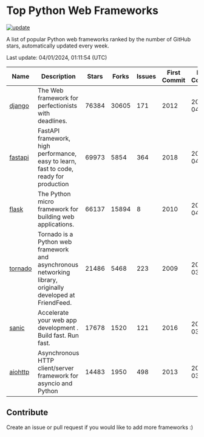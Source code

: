 # Top Python Web Frameworks

[![update](https://github.com/sunnysid3up/python-web-frameworks/actions/workflows/update.yml/badge.svg)](https://github.com/sunnysid3up/python-web-frameworks/actions/workflows/update.yml)

A list of popular Python web frameworks ranked by the number of GitHub stars, automatically updated every week.

Last update: 04/01/2024, 01:11:54 (UTC)

| Name          | Description          | Stars                     | Forks          | Issues               | First Commit        | Last Commit         |
|---------------|----------------------|---------------------------|----------------|----------------------|---------------------|---------------------|
| [django](https://github.com/django/django) | The Web framework for perfectionists with deadlines. | 76384 | 30605 | 171 | 2012 | 2024-04-01 |
| [fastapi](https://github.com/tiangolo/fastapi) | FastAPI framework, high performance, easy to learn, fast to code, ready for production | 69973 | 5854 | 364 | 2018 | 2024-04-01 |
| [flask](https://github.com/pallets/flask) | The Python micro framework for building web applications. | 66137 | 15894 | 8 | 2010 | 2024-04-01 |
| [tornado](https://github.com/tornadoweb/tornado) | Tornado is a Python web framework and asynchronous networking library, originally developed at FriendFeed. | 21486 | 5468 | 223 | 2009 | 2024-03-31 |
| [sanic](https://github.com/sanic-org/sanic) |  Accelerate your web app development . Build fast. Run fast. | 17678 | 1520 | 121 | 2016 | 2024-03-31 |
| [aiohttp](https://github.com/aio-libs/aiohttp) | Asynchronous HTTP client/server framework for asyncio and Python | 14483 | 1950 | 498 | 2013 | 2024-03-31 |

## Contribute 

Create an issue or pull request if you would like to add more frameworks :)